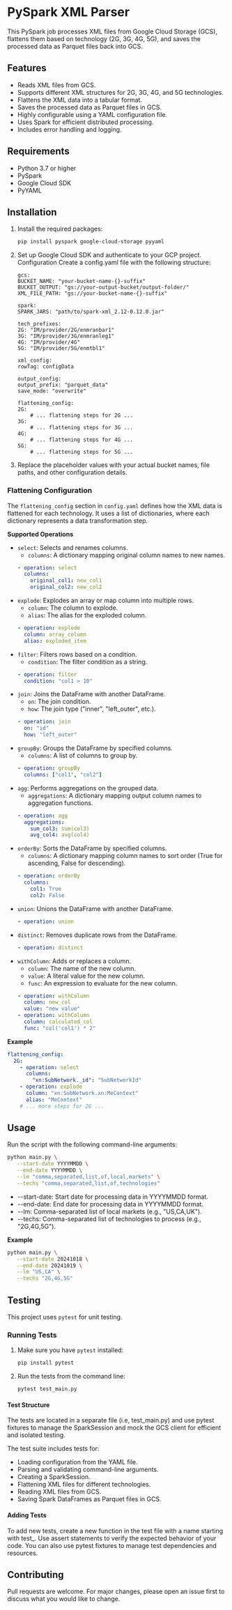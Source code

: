 # PySpark XML Parser

This PySpark job processes XML files from Google Cloud Storage (GCS), flattens them based on technology (2G, 3G, 4G, 5G), and saves the processed data as Parquet files back into GCS.

## Features

* Reads XML files from GCS.
* Supports different XML structures for 2G, 3G, 4G, and 5G technologies.
* Flattens the XML data into a tabular format.
* Saves the processed data as Parquet files in GCS.
* Highly configurable using a YAML configuration file.
* Uses Spark for efficient distributed processing.
* Includes error handling and logging.

## Requirements

* Python 3.7 or higher
* PySpark
* Google Cloud SDK
* PyYAML

## Installation

1. Install the required packages:
   ```bash
   pip install pyspark google-cloud-storage pyyaml
    ```
2. Set up Google Cloud SDK and authenticate to your GCP project.
Configuration
Create a config.yaml file with the following structure:

    ```
    gcs:
    BUCKET_NAME: "your-bucket-name-{}-suffix" 
    BUCKET_OUTPUT: "gs://your-output-bucket/output-folder/"
    XML_FILE_PATH: "gs://your-bucket-name-{}-suffix" 

    spark:
    SPARK_JARS: "path/to/spark-xml_2.12-0.12.0.jar" 

    tech_prefixes:
    2G: "IM/provider/2G/enmranbar1"
    3G: "IM/provider/3G/enmranleg1"
    4G: "IM/provider/4G"
    5G: "IM/provider/5G/enmtbl1"

    xml_config:
    rowTag: configData

    output_config:
    output_prefix: "parquet_data"
    save_mode: "overwrite"

    flattening_config:
    2G:
        # ... flattening steps for 2G ...
    3G:
        # ... flattening steps for 3G ...
    4G:
        # ... flattening steps for 4G ...
    5G:
        # ... flattening steps for 5G ...
    ```

3. Replace the placeholder values with your actual bucket names, file paths, and other configuration details.

### Flattening Configuration

The `flattening_config` section in `config.yaml` defines how the XML data is flattened for each technology. It uses a list of dictionaries, where each dictionary represents a data transformation step.

**Supported Operations**

*   `select`: Selects and renames columns.
    *   `columns`: A dictionary mapping original column names to new names.
    ```yaml
    - operation: select
      columns:
        original_col1: new_col1
        original_col2: new_col2
    ```
*   `explode`: Explodes an array or map column into multiple rows.
    *   `column`: The column to explode.
    *   `alias`: The alias for the exploded column.
    ```yaml
    - operation: explode
      column: array_column
      alias: exploded_item
    ```
*   `filter`: Filters rows based on a condition.
    *   `condition`: The filter condition as a string.
    ```yaml
    - operation: filter
      condition: "col1 > 10"
    ```
*   `join`: Joins the DataFrame with another DataFrame.
    *   `on`: The join condition.
    *   `how`: The join type ("inner", "left_outer", etc.).
    ```yaml
    - operation: join
      on: "id"
      how: "left_outer"
    ```
*   `groupBy`: Groups the DataFrame by specified columns.
    *   `columns`: A list of columns to group by.
    ```yaml
    - operation: groupBy
      columns: ["col1", "col2"]
    ```
*   `agg`: Performs aggregations on the grouped data.
    *   `aggregations`: A dictionary mapping output column names to aggregation functions.
    ```yaml
    - operation: agg
      aggregations:
        sum_col3: sum(col3)
        avg_col4: avg(col4)
    ```
*   `orderBy`: Sorts the DataFrame by specified columns.
    *   `columns`: A dictionary mapping column names to sort order (True for ascending, False for descending).
    ```yaml
    - operation: orderBy
      columns:
        col1: True
        col2: False
    ```
*   `union`: Unions the DataFrame with another DataFrame.
    ```yaml
    - operation: union
    ```
*   `distinct`: Removes duplicate rows from the DataFrame.
    ```yaml
    - operation: distinct
    ```
*   `withColumn`: Adds or replaces a column.
    *   `column`: The name of the new column.
    *   `value`: A literal value for the new column.
    *   `func`: An expression to evaluate for the new column.
    ```yaml
    - operation: withColumn
      column: new_col
      value: "new value"
    - operation: withColumn
      column: calculated_col
      func: "col('col1') * 2"
    ```

**Example**

```yaml
flattening_config:
  2G:
    - operation: select
      columns:
        "xn:SubNetwork._id": "SubNetworkId"
    - operation: explode
      column: "xn:SubNetwork.xn:MeContext"
      alias: "MeContext"
    # ... more steps for 2G ...
  ```

## Usage
Run the script with the following command-line arguments:
 ```Bash
python main.py \
    --start-date YYYYMMDD \
    --end-date YYYYMMDD \
    --lm "comma,separated,list,of,local,markets" \
    --techs "comma,separated,list,of,technologies"
```

* --start-date: Start date for processing data in YYYYMMDD format.
* --end-date: End date for processing data in YYYYMMDD format.
* --lm: Comma-separated list of local markets (e.g., "US,CA,UK").
* --techs: Comma-separated list of technologies to process (e.g., "2G,4G,5G").
  
**Example**
 ```Bash
python main.py \
    --start-date 20241018 \
    --end-date 20241019 \
    --lm "US,CA" \
    --techs "2G,4G,5G" 
 ```
## Testing

This project uses `pytest` for unit testing. 

### Running Tests

1. Make sure you have `pytest` installed:
   ```bash
   pip install pytest
2. Run the tests from the command line:
    ```bash
    pytest test_main.py  
    ```

#### Test Structure
The tests are located in a separate file (i.e, test_main.py) and use pytest fixtures to manage the SparkSession and mock the GCS client for efficient and isolated testing.

The test suite includes tests for:

* Loading configuration from the YAML file.
* Parsing and validating command-line arguments.
* Creating a SparkSession.
* Flattening XML files for different technologies.
* Reading XML files from GCS.
* Saving Spark DataFrames as Parquet files in GCS.
#### Adding Tests
To add new tests, create a new function in the test file with a name starting with test_. Use assert statements to verify the expected behavior of your code. You can also use pytest fixtures to manage test dependencies and resources.


## Contributing
Pull requests are welcome. For major changes, please open an issue first to discuss what you would like to change.


